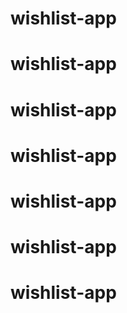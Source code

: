 # wishlist-app
# wishlist-app
# wishlist-app
# wishlist-app
# wishlist-app
# wishlist-app
# wishlist-app
